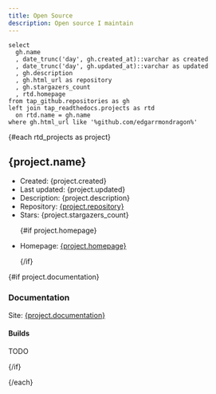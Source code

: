 ```yaml
---
title: Open Source
description: Open source I maintain
---
```


```rtd_projects
select
  gh.name
  , date_trunc('day', gh.created_at)::varchar as created
  , date_trunc('day', gh.updated_at)::varchar as updated
  , gh.description
  , gh.html_url as repository
  , gh.stargazers_count
  , rtd.homepage
from tap_github.repositories as gh
left join tap_readthedocs.projects as rtd
  on rtd.name = gh.name
where gh.html_url like '%github.com/edgarrmondragon%'
```

{#each rtd_projects as project}

## {project.name}

<ul>

<li>Created: {project.created}</li>
<li>Last updated: {project.updated}</li>
<li>Description: {project.description}</li>
<li>Repository: <a href="{project.repository}" target="_blank" rel="noopener noreferrer">{project.repository}</a></li>
<li>Stars: {project.stargazers_count}</li>

{#if project.homepage}

<li>Homepage: <a href="{project.homepage}" target="_blank" rel="noopener noreferrer">{project.homepage}</a></li>

{/if}

</ul>

{#if project.documentation}

### Documentation

Site: <a href="{project.documentation}" target="_blank" rel="noopener noreferrer">{project.documentation}</a>

#### Builds

TODO

{/if}

{/each}
